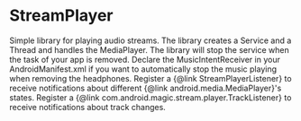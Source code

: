 # StreamPlayer
Simple library for playing audio streams.
The library creates a Service and a Thread and handles the MediaPlayer.
The library will stop the service when the task of your app is removed.
Declare the MusicIntentReceiver in your AndroidManifest.xml if you want to automatically stop the music playing when removing the headphones.
Register a {@link StreamPlayerListener} to receive notifications about different {@link android.media.MediaPlayer}'s states. Register a {@link com.android.magic.stream.player.TrackListener} to receive notifications about track changes.
